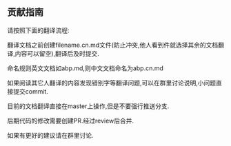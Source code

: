 ## 贡献指南

请按照下面的翻译流程:

翻译文档之前创建filename.cn.md文件(防止冲突,他人看到件就选择其余的文档翻译,内容可以留空),翻译后及时提交.

命名规则英文文档如abp.md,则中文文档命名为abp.cn.md

如果阅读其它人翻译的内容发现错别字等翻译问题,可以在群里讨论说明,小问题直接提交commit.

目前的文档翻译直接在master上操作,但是不要强行推送分支.

后期代码的修改需要创建PR.经过review后合并.

如果有更好的建议请在群里讨论.

